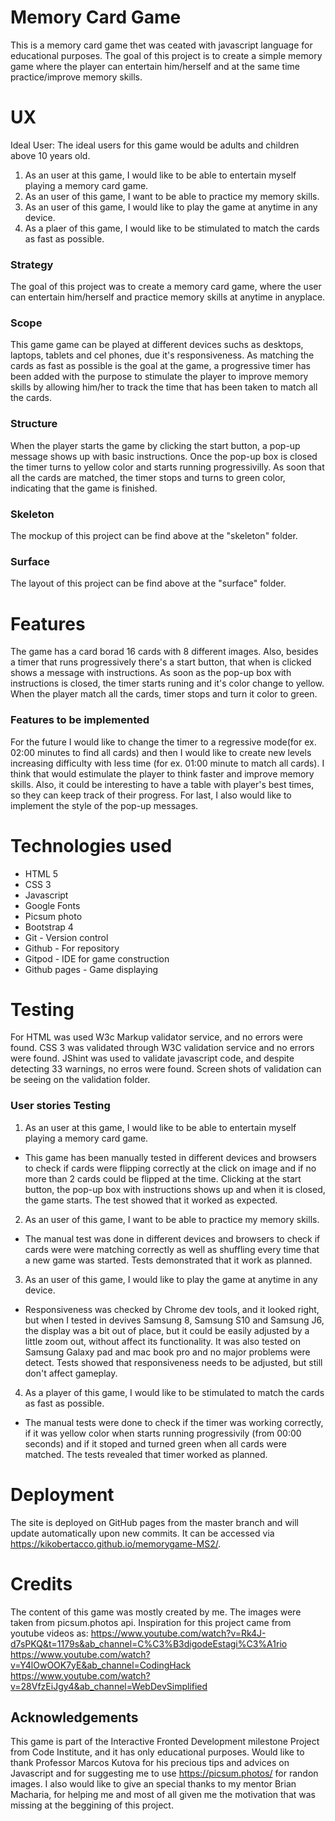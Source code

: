 # Memory Card Game
This is a memory card game thet was ceated with javascript language for educational purposes. The goal of this project is to create a simple memory game where the player can entertain him/herself and at the same time practice/improve memory skills.

# UX

Ideal User:
The ideal users for this game would be adults and children above 10 years old.

1. As an user at this game, I would like to be able to entertain myself playing a memory card game.
2. As an user of this game, I want to be able to practice my memory skills.
3. As an user of this game, I would like to play the game at anytime in any device.
4. As a plaer of this game, I would like to be stimulated to match the cards as fast as possible. 

### Strategy
The goal of this project was to create a memory card game, where the user can entertain him/herself and practice memory skills at anytime in anyplace.

### Scope
This game game can be played at different devices suchs as desktops, laptops, tablets and cel phones, due it's responsiveness. As matching the cards as fast as possible is the goal at the game, a progressive timer has been added with the purpose to stimulate the player to improve memory skills by allowing him/her to track the time that has been taken to match all the cards.

### Structure
When the player starts the game by clicking the start button, a pop-up message shows up with basic instructions. Once the pop-up box is closed the timer turns to yellow color and starts running progressivilly.
As soon that all the cards are matched, the timer stops and turns to green color, indicating that the game is finished.

### Skeleton
The mockup of this project can be find above at the "skeleton" folder.

### Surface
The layout of this project can be find above at the "surface" folder.

# Features
The game has a card borad 16 cards with 8 different images. Also, besides a timer that runs progressively there's a start button, that when is clicked shows a message with instructions.
As soon as the pop-up box with instructions is closed, the timer starts runing and it's color change to yellow.
When the player match all the cards, timer stops and turn it color to green.

### Features to be implemented
For the future I would like to change the timer to a regressive mode(for ex. 02:00 minutes to find all cards) and then I would like to create new levels increasing difficulty with less time (for ex. 01:00 minute to match all cards). I think that would estimulate the player to think faster and improve memory skills.
Also, it could be interesting to have a table with player's best times, so they can keep track of their progress.
For last, I also would like to implement the style of the pop-up messages.

# Technologies used
* HTML 5
* CSS 3
* Javascript
* Google Fonts
* Picsum photo
* Bootstrap 4
* Git - Version control
* Github - For repository
* Gitpod - IDE for game construction
* Github pages - Game displaying

# Testing
For HTML was used W3c Markup validator service, and no errors were found.
CSS 3 was validated through W3C validation service and no errors were found.
JShint was used to validate javascript code, and despite detecting 33 warnings, no erros were found.
Screen shots of validation can be seeing on the validation folder.

### User stories Testing
1. As an user at this game, I would like to be able to entertain myself playing a memory card game.
* This game has been manually tested in different devices and browsers to check if cards were flipping correctly at the click on image and if no more than 2 cards could be flipped at the time. Clicking at the start button, the pop-up box with instructions shows up and when it is closed, the game starts.
The test showed that it worked as expected.

2. As an user of this game, I want to be able to practice my memory skills.
* The manual test was done in different devices and browsers to check if cards were were matching correctly as well as shuffling every time that a new game was started. 
Tests demonstrated that it work as planned.

3. As an user of this game, I would like to play the game at anytime in any device.
* Responsiveness was checked by Chrome dev tools, and it looked right, but when I tested in devives Samsung 8, Samsung S10 and Samsung J6, the display was a bit out of place, but it could be easily adjusted by a little zoom out, without affect its functionality. It was also tested on Samsung Galaxy pad and mac book pro and no major problems were detect. 
Tests showed that responsiveness needs to be adjusted, but still don't affect gameplay.

4. As a player of this game, I would like to be stimulated to match the cards as fast as possible. 
* The manual tests were done to check if the timer was working correctly, if it was yellow color when starts running progressivily (from 00:00 seconds) and if it stoped and turned green when all cards were matched. 
The tests revealed that timer worked as planned. 

# Deployment
The site is deployed on GitHub pages from the master branch and will update automatically upon new commits. It can be accessed via https://kikobertacco.github.io/memorygame-MS2/.

# Credits
The content of this game was mostly created by me. 
The images were taken from picsum.photos api.
Inspiration for this project came from youtube videos as:
https://www.youtube.com/watch?v=Rk4J-d7sPKQ&t=1179s&ab_channel=C%C3%B3digodeEstagi%C3%A1rio
https://www.youtube.com/watch?v=Y4lOwOOK7yE&ab_channel=CodingHack
https://www.youtube.com/watch?v=28VfzEiJgy4&ab_channel=WebDevSimplified

## Acknowledgements
This game is part of the Interactive Fronted Development milestone Project from Code Institute, and it has only educational purposes.
Would like to thank Professor Marcos Kutova for his precious tips and advices on Javascript and for suggesting me to use https://picsum.photos/ for randon images.
I also would like to give an special thanks to my mentor Brian Macharia, for helping me and most of all given me the motivation that was missing at the beggining of this project. 
